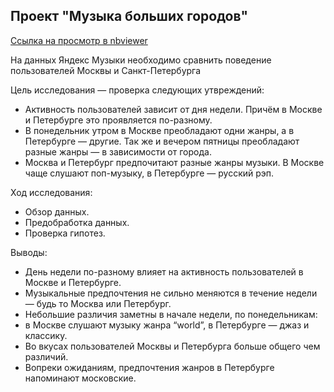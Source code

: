 ## Проект "Музыка больших городов"
[Ссылка на просмотр в nbviewer](https://nbviewer.org/github/franktoblack/ya_practicum_projects/blob/main/ya_music/yandex_music.ipynb)

На данных Яндекс Музыки необходимо сравнить поведение пользователей Москвы и Санкт-Петербурга

Цель исследования — проверка следующих утвреждений:
- Активность пользователей зависит от дня недели. Причём в Москве и Петербурге это проявляется по-разному.
- В понедельник утром в Москве преобладают одни жанры, а в Петербурге — другие. Так же и вечером пятницы преобладают разные жанры — в зависимости от города.
- Москва и Петербург предпочитают разные жанры музыки. В Москве чаще слушают поп-музыку, в Петербурге — русский рэп.

Ход исследования:
- Обзор данных.
- Предобработка данных.
- Проверка гипотез.

Выводы:
- День недели по-разному влияет на активность пользователей в Москве и Петербурге.
- Музыкальные предпочтения не сильно меняются в течение недели — будь то Москва или Петербург.
- Небольшие различия заметны в начале недели, по понедельникам:
- в Москве слушают музыку жанра “world”, в Петербурге — джаз и классику.
- Во вкусах пользователей Москвы и Петербурга больше общего чем различий.
- Вопреки ожиданиям, предпочтения жанров в Петербурге напоминают московские.

